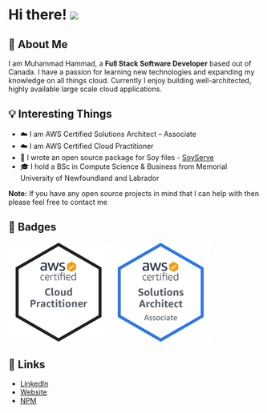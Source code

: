 # Hi there! <img src="https://media.giphy.com/media/hvRJCLFzcasrR4ia7z/giphy.gif" width="29px">

## 🚀 About Me

I am Muhammad Hammad, a **Full Stack Software Developer** based out of Canada. I have a passion for learning new technologies and expanding my knowledge on all things cloud. Currently I enjoy building well-architected, highly available large scale cloud applications.

## 💡 Interesting Things

-   ☁️ I am AWS Certified Solutions Architect – Associate
-   ☁️ I am AWS Certified Cloud Practitioner
-   📝 I wrote an open source package for Soy files - [SoyServe](https://github.com/mhnaeem/SoyServe)
-   🎓 I hold a BSc in Compute Science & Business from Memorial University of Newfoundland and Labrador

**Note:** If you have any open source projects in mind that I can help with then please feel free to contact me

## 🏅 Badges
<a href="https://www.credly.com/badges/2baf72bd-611b-4a59-b32f-e689b7d38059/public_url"><img alt="AWS Certified Cloud Practitioner" src="aws-certified-cloud-practitioner.png" width="200"/></a>
<a href="https://www.credly.com/badges/efc68a6d-0a40-41c8-9f00-b391926567e2/public_url"><img alt="AWS Certified Solutions Architect – Associate" src="aws-certified-solutions-architect-associate.png" width="200"/></a>

## 🔗 Links

- [LinkedIn](https://www.linkedin.com/in/mhnaeem99/)
- [Website](https://www.cs.mun.ca/~mhnaeem/)
- [NPM](https://www.npmjs.com/~mhnaeem)

